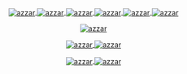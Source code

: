 
<p align="center">
  <a href="www.linkedin.com/in/flaviomonteiro07" target="blank">
    <img align="center"
         src="https://img.shields.io/badge/LinkedIn-0077B5?style=for-the-badge&logo=linkedin&logoColor=white"
         alt="azzar"/>
  </a>
  <a href="https://github.com/monteiroflavio" target="blank">
    <img align="center"
         src="https://img.shields.io/badge/GitHub-100000?style=for-the-badge&logo=github&logoColor=white"
         alt="azzar"/>
  </a>
  <a href="mailto:fm070795@gmail.com" target="blank">
    <img align="center"
         src="https://img.shields.io/badge/Gmail-D14836?style=for-the-badge&logo=gmail&logoColor=white"
         alt="azzar"/>
  </a>
  <a href="https://t.me/fm070795" target="blank">
    <img align="center"
         src="https://img.shields.io/badge/Telegram-2CA5E0?style=for-the-badge&logo=telegram&logoColor=white"
         alt="azzar"/>
  </a>
  <a href="https://wa.me/5516991741649" target="blank">
    <img align="center"
         src="https://img.shields.io/badge/WhatsApp-25D366?style=for-the-badge&logo=whatsapp&logoColor=white"
         alt="azzar"/>
  </a>
  <a href="https://www.reddit.com/user/_sarabada" target="blank">
    <img align="center"
         src="https://img.shields.io/badge/Reddit-FF4500?style=for-the-badge&logo=reddit&logoColor=white"
         alt="azzar"/>
  </a>
</p>

<p align="center">
  <a href="https://github.com/monteiroflavio/" target="blank">
    <img align="center"
         src="https://github-readme-stats.vercel.app/api/top-langs/?username=monteiroflavio&theme=dracula&layout=compact&hide_border=true"
         alt="azzar"/>
  </a>
</p>

<p align="center">
  <a href="https://github.com/monteiroflavio/" target="blank">
    <img align="center"
         src="https://github-profile-summary-cards.vercel.app/api/cards/repos-per-language?username=monteiroflavio&theme=dracula&layout=compact&hide_border=true"
         alt="azzar"/>
    <img align="center"
         src="https://github-profile-summary-cards.vercel.app/api/cards/most-commit-language?username=monteiroflavio&theme=dracula&layout=compact&hide_border=true"
         alt="azzar"/>
  </a>
</p>

<p align="center">
  <a href="https://github.com/monteiroflavio/" target="blank">
    <img align="center"
         src="https://github-readme-stats.vercel.app/api?username=monteiroflavio&show_icons=true&theme=dracula&hide_border=true"
         alt="azzar"/>
    <img align="center"
         src="https://github-readme-streak-stats.herokuapp.com/?user=monteiroflavio&theme=dracula&hide_border=true"
         alt="azzar"/>
  </a>
</p>
